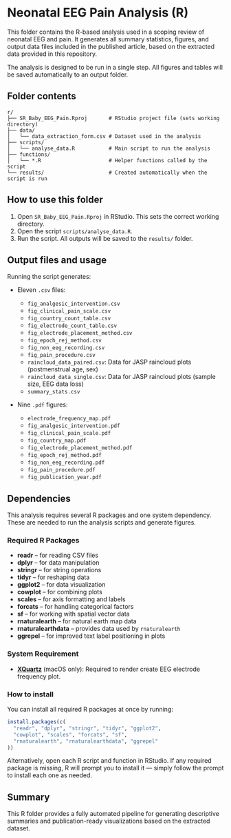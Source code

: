 
# Neonatal EEG Pain Analysis (R)

This folder contains the R-based analysis used in a scoping review of neonatal EEG and pain. It generates all summary statistics, figures, and output data files included in the published article, based on the extracted data provided in this repository.

The analysis is designed to be run in a single step. All figures and tables will be saved automatically to an output folder.

## Folder contents

```
r/
├── SR_Baby_EEG_Pain.Rproj       # RStudio project file (sets working directory)
├── data/
│   └── data_extraction_form.csv # Dataset used in the analysis
├── scripts/
│   └── analyse_data.R           # Main script to run the analysis
├── functions/
│   └── *.R                      # Helper functions called by the script
└── results/                     # Created automatically when the script is run
```

## How to use this folder

1. Open `SR_Baby_EEG_Pain.Rproj` in RStudio. This sets the correct working directory.
2. Open the script `scripts/analyse_data.R`.
3. Run the script. All outputs will be saved to the `results/` folder.

## Output files and usage

Running the script generates:

- Eleven `.csv` files:

  - `fig_analgesic_intervention.csv`
  - `fig_clinical_pain_scale.csv`
  - `fig_country_count_table.csv`
  - `fig_electrode_count_table.csv`
  - `fig_electrode_placement_method.csv`
  - `fig_epoch_rej_method.csv`
  - `fig_non_eeg_recording.csv`
  - `fig_pain_procedure.csv`
  - `raincloud_data_paired.csv`: Data for JASP raincloud plots (postmenstrual age, sex)
  - `raincloud_data_single.csv`: Data for JASP raincloud plots (sample size, EEG data loss)
  - `summary_stats.csv`

- Nine `.pdf` figures:

  - `electrode_frequency_map.pdf`
  - `fig_analgesic_intervention.pdf`
  - `fig_clinical_pain_scale.pdf`
  - `fig_country_map.pdf`
  - `fig_electrode_placement_method.pdf`
  - `fig_epoch_rej_method.pdf`
  - `fig_non_eeg_recording.pdf`
  - `fig_pain_procedure.pdf`
  - `fig_publication_year.pdf`

## Dependencies

This analysis requires several R packages and one system dependency. These are needed to run the analysis scripts and generate figures.

### Required R Packages

- **readr** – for reading CSV files  
- **dplyr** – for data manipulation  
- **stringr** – for string operations  
- **tidyr** – for reshaping data  
- **ggplot2** – for data visualization  
- **cowplot** – for combining plots  
- **scales** – for axis formatting and labels  
- **forcats** – for handling categorical factors  
- **sf** – for working with spatial vector data  
- **rnaturalearth** – for natural earth map data  
- **rnaturalearthdata** – provides data used by `rnaturalearth`  
- **ggrepel** – for improved text label positioning in plots  

### System Requirement

- [**XQuartz**](https://www.xquartz.org) (macOS only): Required to render create EEG electrode frequency plot.

### How to install

You can install all required R packages at once by running:

```r
install.packages(c(
  "readr", "dplyr", "stringr", "tidyr", "ggplot2", 
  "cowplot", "scales", "forcats", "sf", 
  "rnaturalearth", "rnaturalearthdata", "ggrepel"
))
```

Alternatively, open each R script and function in RStudio. If any required package is missing, R will prompt you to install it — simply follow the prompt to install each one as needed.

## Summary

This R folder provides a fully automated pipeline for generating descriptive summaries and publication-ready visualizations based on the extracted dataset.
